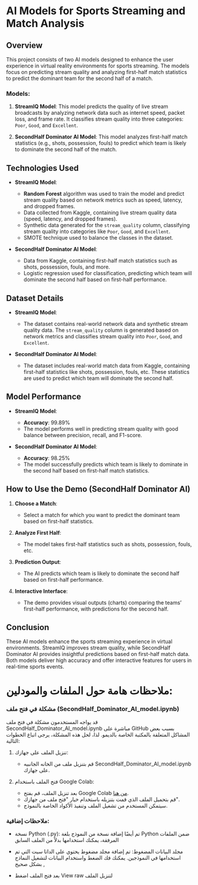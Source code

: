 # AI Models for Sports Streaming and Match Analysis

## Overview

This project consists of two AI models designed to enhance the user experience in virtual reality environments for sports streaming. The models focus on predicting stream quality and analyzing first-half match statistics to predict the dominant team for the second half of a match.

### Models:

1. **StreamIQ Model**: This model predicts the quality of live stream broadcasts by analyzing network data such as internet speed, packet loss, and frame rate. It classifies stream quality into three categories: `Poor`, `Good`, and `Excellent`.
   
2. **SecondHalf Dominator AI Model**: This model analyzes first-half match statistics (e.g., shots, possession, fouls) to predict which team is likely to dominate the second half of the match.

## Technologies Used

- **StreamIQ Model**:
    - **Random Forest** algorithm was used to train the model and predict stream quality based on network metrics such as speed, latency, and dropped frames.
    - Data collected from Kaggle, containing live stream quality data (speed, latency, and dropped frames).
    - Synthetic data generated for the `stream_quality` column, classifying stream quality into categories like `Poor`, `Good`, and `Excellent`.
    - SMOTE technique used to balance the classes in the dataset.
  
- **SecondHalf Dominator AI Model**:
    - Data from Kaggle, containing first-half match statistics such as shots, possession, fouls, and more.
    - Logistic regression used for classification, predicting which team will dominate the second half based on first-half performance.

## Dataset Details

- **StreamIQ Model**:
    - The dataset contains real-world network data and synthetic stream quality data. The `stream_quality` column is generated based on network metrics and classifies stream quality into `Poor`, `Good`, and `Excellent`.
  
- **SecondHalf Dominator AI Model**:
    - The dataset includes real-world match data from Kaggle, containing first-half statistics like shots, possession, fouls, etc. These statistics are used to predict which team will dominate the second half.

## Model Performance

- **StreamIQ Model**:
    - **Accuracy**: 99.89%
    - The model performs well in predicting stream quality with good balance between precision, recall, and F1-score.

- **SecondHalf Dominator AI Model**:
    - **Accuracy**: 98.25%
    - The model successfully predicts which team is likely to dominate in the second half based on first-half match statistics.

## How to Use the Demo (SecondHalf Dominator AI)

1. **Choose a Match**:
    - Select a match for which you want to predict the dominant team based on first-half statistics.

2. **Analyze First Half**:
    - The model takes first-half statistics such as shots, possession, fouls, etc.

3. **Prediction Output**:
    - The AI predicts which team is likely to dominate the second half based on first-half performance.

4. **Interactive Interface**:
    - The demo provides visual outputs (charts) comparing the teams’ first-half performance, with predictions for the second half.

## Conclusion

These AI models enhance the sports streaming experience in virtual environments. StreamIQ improves stream quality, while SecondHalf Dominator AI provides insightful predictions based on first-half match data. Both models deliver high accuracy and offer interactive features for users in real-time sports events.
# ملاحظات هامة حول الملفات والمودلين:

### مشكلة في فتح ملف  (SecondHalf_Dominator_AI_model.ipynb)

قد يواجه المستخدمون مشكلة في فتح ملف SecondHalf_Dominator_AI_model.ipynb مباشرة على GitHub بسبب بعض المشاكل المتعلقة بالمكتبة الخاصة بالديمو. لذا، لحل هذه المشكلة، يرجى اتباع الخطوات التالية:

1. تنزيل الملف على جهازك:
   - قم بتنزيل ملف من الخانه الجانبيه SecondHalf_Dominator_AI_model.ipynb على جهازك.

2. فتح الملف باستخدام Google Colab:
   - بعد تنزيل الملف، قم بفتح Google Colab [من هنا](https://colab.research.google.com/).
   - قم بتحميل الملف الذي قمت بتنزيله باستخدام خيار "فتح ملف من جهازك".
   - سيتمكن المستخدم من تشغيل الملف وتنفيذ الأكواد الخاصة بالنموذج.

### ملاحظات إضافية:
- نسخة Python (.py): تم أيضًا إضافة نسخة من النموذج بلغة Python ضمن الملفات المرفقة، يمكنك استخدامها بدلاً من الملف السابق 
  
- مجلد البيانات المضغوط: تم إضافة مجلد مضغوط يحتوي على الداتا سيت التي تم استخدامها في النموذجين. يمكنك فك الضغط واستخدام البيانات لتشغيل النماذج بشكل صحيح ,
-  بعد فتح الملف اضغط View raw لتنزيل الملف
